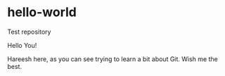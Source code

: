 # hello-world
Test repository

Hello You! 

Hareesh here, as you can see trying to learn a bit about Git. Wish me the best. 
